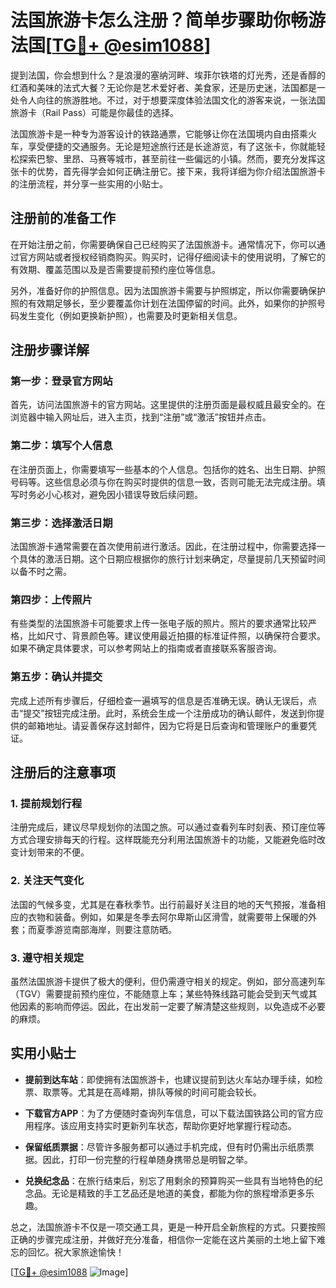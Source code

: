 # 法国旅游卡怎么注册？简单步骤助你畅游法国[[TG💪+ @esim1088](https://t.me/s/esim1088)]

提到法国，你会想到什么？是浪漫的塞纳河畔、埃菲尔铁塔的灯光秀，还是香醇的红酒和美味的法式大餐？无论你是艺术爱好者、美食家，还是历史迷，法国都是一处令人向往的旅游胜地。不过，对于想要深度体验法国文化的游客来说，一张法国旅游卡（Rail Pass）可能是你最佳的选择。

法国旅游卡是一种专为游客设计的铁路通票，它能够让你在法国境内自由搭乘火车，享受便捷的交通服务。无论是短途旅行还是长途游览，有了这张卡，你就能轻松探索巴黎、里昂、马赛等城市，甚至前往一些偏远的小镇。然而，要充分发挥这张卡的优势，首先得学会如何正确注册它。接下来，我将详细为你介绍法国旅游卡的注册流程，并分享一些实用的小贴士。

## 注册前的准备工作

在开始注册之前，你需要确保自己已经购买了法国旅游卡。通常情况下，你可以通过官方网站或者授权经销商购买。购买时，记得仔细阅读卡的使用说明，了解它的有效期、覆盖范围以及是否需要提前预约座位等信息。

另外，准备好你的护照信息。因为法国旅游卡需要与护照绑定，所以你需要确保护照的有效期足够长，至少要覆盖你计划在法国停留的时间。此外，如果你的护照号码发生变化（例如更换新护照），也需要及时更新相关信息。

## 注册步骤详解

### 第一步：登录官方网站

首先，访问法国旅游卡的官方网站。这里提供的注册页面是最权威且最安全的。在浏览器中输入网址后，进入主页，找到“注册”或“激活”按钮并点击。

### 第二步：填写个人信息

在注册页面上，你需要填写一些基本的个人信息。包括你的姓名、出生日期、护照号码等。这些信息必须与你在购买时提供的信息一致，否则可能无法完成注册。填写时务必小心核对，避免因小错误导致后续问题。

### 第三步：选择激活日期

法国旅游卡通常需要在首次使用前进行激活。因此，在注册过程中，你需要选择一个具体的激活日期。这个日期应根据你的旅行计划来确定，尽量提前几天预留时间以备不时之需。

### 第四步：上传照片

有些类型的法国旅游卡可能要求上传一张电子版的照片。照片的要求通常比较严格，比如尺寸、背景颜色等。建议使用最近拍摄的标准证件照，以确保符合要求。如果不确定具体要求，可以参考网站上的指南或者直接联系客服咨询。

### 第五步：确认并提交

完成上述所有步骤后，仔细检查一遍填写的信息是否准确无误。确认无误后，点击“提交”按钮完成注册。此时，系统会生成一个注册成功的确认邮件，发送到你提供的邮箱地址。请妥善保存这封邮件，因为它将是日后查询和管理账户的重要凭证。

## 注册后的注意事项

### 1. 提前规划行程

注册完成后，建议尽早规划你的法国之旅。可以通过查看列车时刻表、预订座位等方式合理安排每天的行程。这样既能充分利用法国旅游卡的功能，又能避免临时改变计划带来的不便。

### 2. 关注天气变化

法国的气候多变，尤其是在春秋季节。出行前最好关注目的地的天气预报，准备相应的衣物和装备。例如，如果是冬季去阿尔卑斯山区滑雪，就需要带上保暖的外套；而夏季游览南部海岸，则要注意防晒。

### 3. 遵守相关规定

虽然法国旅游卡提供了极大的便利，但仍需遵守相关的规定。例如，部分高速列车（TGV）需要提前预约座位，不能随意上车；某些特殊线路可能会受到天气或其他因素的影响而停运。因此，在出发前一定要了解清楚这些规则，以免造成不必要的麻烦。

## 实用小贴士

- **提前到达车站**：即使拥有法国旅游卡，也建议提前到达火车站办理手续，如检票、取票等。尤其是在高峰期，排队等候的时间可能会较长。
  
- **下载官方APP**：为了方便随时查询列车信息，可以下载法国铁路公司的官方应用程序。该应用支持实时更新列车状态，帮助你更好地掌握行程动态。

- **保留纸质票据**：尽管许多服务都可以通过手机完成，但有时仍需出示纸质票据。因此，打印一份完整的行程单随身携带总是明智之举。

- **兑换纪念品**：在旅行结束后，别忘了用剩余的预算购买一些具有当地特色的纪念品。无论是精致的手工艺品还是地道的美食，都能为你的旅程增添更多乐趣。

总之，法国旅游卡不仅是一项交通工具，更是一种开启全新旅程的方式。只要按照正确的步骤完成注册，并做好充分准备，相信你一定能在这片美丽的土地上留下难忘的回忆。祝大家旅途愉快！

[[TG💪+ @esim1088](https://t.me/s/esim1088) ![Image](https://i.postimg.cc/4NQfJmqS/Snipaste-2025-05-13-00-14-12.png)]
